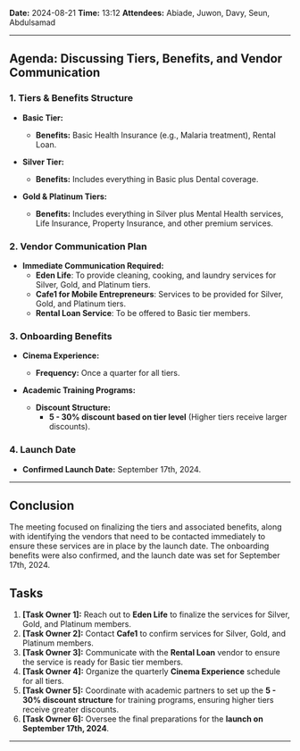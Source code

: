 
**Date:** 2024-08-21
**Time:** 13:12
**Attendees:** Abiade, Juwon, Davy, Seun, Abdulsamad

---

## Agenda: Discussing Tiers, Benefits, and Vendor Communication

### 1. Tiers & Benefits Structure

- **Basic Tier:**
  - **Benefits:** Basic Health Insurance (e.g., Malaria treatment), Rental Loan.
  
- **Silver Tier:**
  - **Benefits:** Includes everything in Basic plus Dental coverage.
  
- **Gold & Platinum Tiers:**
  - **Benefits:** Includes everything in Silver plus Mental Health services, Life Insurance, Property Insurance, and other premium services.
### 2. Vendor Communication Plan

- **Immediate Communication Required:**
  - **Eden Life**: To provide cleaning, cooking, and laundry services for Silver, Gold, and Platinum tiers.
  - **Cafe1 for Mobile Entrepreneurs**: Services to be provided for Silver, Gold, and Platinum tiers.
  - **Rental Loan Service**: To be offered to Basic tier members.

### 3. Onboarding Benefits

- **Cinema Experience:**
  - **Frequency:** Once a quarter for all tiers.

- **Academic Training Programs:**
  - **Discount Structure:** 
    - **5 - 30% discount based on tier level** (Higher tiers receive larger discounts).

### 4. Launch Date
- **Confirmed Launch Date:** September 17th, 2024.

---

## Conclusion
The meeting focused on finalizing the tiers and associated benefits, along with identifying the vendors that need to be contacted immediately to ensure these services are in place by the launch date. The onboarding benefits were also confirmed, and the launch date was set for September 17th, 2024.

## Tasks

1. **[Task Owner 1]:** Reach out to **Eden Life** to finalize the services for Silver, Gold, and Platinum members.
2. **[Task Owner 2]:** Contact **Cafe1** to confirm services for Silver, Gold, and Platinum members.
3. **[Task Owner 3]:** Communicate with the **Rental Loan** vendor to ensure the service is ready for Basic tier members.
4. **[Task Owner 4]:** Organize the quarterly **Cinema Experience** schedule for all tiers.
5. **[Task Owner 5]:** Coordinate with academic partners to set up the **5 - 30% discount structure** for training programs, ensuring higher tiers receive greater discounts.
6. **[Task Owner 6]:** Oversee the final preparations for the **launch on September 17th, 2024**.

---
